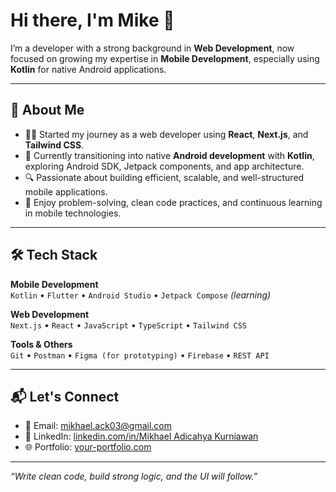 # Hi there, I'm Mike 👋

I’m a developer with a strong background in **Web Development**, now focused on growing my expertise in **Mobile Development**, especially using **Kotlin** for native Android applications.

---

## 🧩 About Me

- 👨‍💻 Started my journey as a web developer using **React**, **Next.js**, and **Tailwind CSS**.
- 📱 Currently transitioning into native **Android development** with **Kotlin**, exploring Android SDK, Jetpack components, and app architecture.
- 🔍 Passionate about building efficient, scalable, and well-structured mobile applications.
- 💬 Enjoy problem-solving, clean code practices, and continuous learning in mobile technologies.

---

## 🛠 Tech Stack

**Mobile Development**  
`Kotlin` • `Flutter` • `Android Studio` • `Jetpack Compose` *(learning)* 

**Web Development**  
`Next.js` • `React` • `JavaScript` • `TypeScript` • `Tailwind CSS`

**Tools & Others**  
`Git` • `Postman` • `Figma (for prototyping)` • `Firebase` • `REST API`

---


## 📬 Let's Connect

- 📧 Email: mikhael.ack03@gmail.com  
- 🔗 LinkedIn: [linkedin.com/in/Mikhael Adicahya Kurniawan](https://www.linkedin.com/in/mikhael-adicahya-k-102573312/)  
- 🌐 Portfolio: [your-portfolio.com](https://your-portfolio.com)

---

*“Write clean code, build strong logic, and the UI will follow.”*
